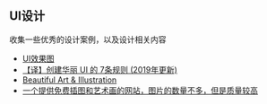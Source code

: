 ## UI设计

收集一些优秀的设计案例，以及设计相关内容

* [UI效果图](https://uimovement.com/)
* [【译】创建华丽 UI 的 7条规则 (2019年更新)](https://juejin.im/post/5ce6407cf265da1bb13f0a2a)
* [Beautiful Art & Illustration](https://mixkit.co/art/)
* [一个提供免费插图和艺术画的网站，图片的数量不多，但是质量较高](https://mixkit.co/art/)
